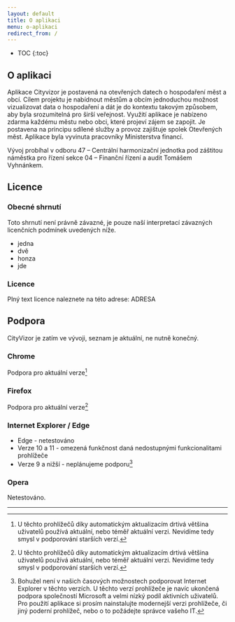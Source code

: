 ```yaml
---
layout: default
title: O aplikaci
menu: o-aplikaci
redirect_from: /
---
```


* TOC
{:toc}
  
## O aplikaci
Aplikace Cityvizor je postavená na otevřených datech o hospodaření měst a obcí. Cílem projektu je nabídnout městům a obcím jednoduchou možnost vizualizovat data o hospodaření a dát je do kontextu takovým způsobem, aby byla srozumitelná pro širší veřejnost. Využití aplikace je nabízeno zdarma každému městu nebo obci, které projeví zájem se zapojit. Je postavena na principu sdílené služby a provoz zajištuje spolek Otevřených měst. Aplikace byla vyvinuta pracovníky Ministerstva financí.
 
Vývoj probíhal v odboru 47 – Centrální harmonizační jednotka pod záštitou náměstka pro řízení sekce 04 – Finanční řízení a audit Tomášem Vyhnánkem.

## Licence

### Obecné shrnutí

Toto shrnutí není právně závazné, je pouze naší interpretací závazných licenčních podmínek uvedených níže.

- jedna
- dvě
- honza
- jde

### Licence

Plný text licence naleznete na této adrese: ADRESA

## Podpora

CityVizor je zatím ve vývoji, seznam je aktuální, ne nutně konečný.

### Chrome

Podpora pro aktuální verze[^aktualni]

### Firefox

Podpora pro aktuální verze[^aktualni]

### Internet Explorer / Edge

- Edge - netestováno
- Verze 10 a 11 - omezená funkčnost daná nedostupnými funkcionalitami prohlížeče
- Verze 9 a nižší - neplánujeme podporu[^IE9]

### Opera

Netestováno.

--------------

[^aktualni]: U těchto prohlížečů díky automatickým aktualizacím drtivá většina uživatelů používá aktuální, nebo téměř aktuální verzi. Nevidíme tedy smysl v podporování starších verzí.

[^IE10-11]: Snažíme se, aby aplikace byla funkční, nicméně nejlepší zážitek nemůžeme zaručit. Úprava někerých funkcionalit aplikace tak, aby byly plně funkční v těchto verzích, by byla příliš náročná. Microsoft navíc omezuje podporu a uvedl svůj nový prohlížeč Edge.

[^IE9]: Bohužel není v našich časových možnostech podporovat Internet Explorer v těchto verzích. U těchto verzí prohlížeče je navíc ukončená podpora společností Microsoft a velmi nízký podíl aktivních uživatelů. Pro použití aplikace si prosím nainstalujte modernejší verzi prohlížeče, či jiný poderní prohlížeč, nebo o to požádejte správce vašeho IT.
